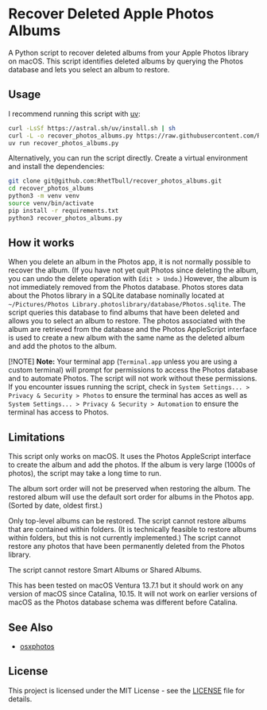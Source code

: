 # Recover Deleted Apple Photos Albums

A Python script to recover deleted albums from your Apple Photos library on macOS.
This script identifies deleted albums by querying the Photos database
and lets you select an album to restore.

## Usage

I recommend running this script with [uv](https://docs.astral.sh/uv/):

```bash
curl -LsSf https://astral.sh/uv/install.sh | sh
curl -L -o recover_photos_albums.py https://raw.githubusercontent.com/RhetTbull/recover_photos_albums/refs/heads/main/recover_photos_albums.py
uv run recover_photos_albums.py
```

Alternatively, you can run the script directly. Create a virtual environment and install the dependencies:

```bash
git clone git@github.com:RhetTbull/recover_photos_albums.git
cd recover_photos_albums
python3 -m venv venv
source venv/bin/activate
pip install -r requirements.txt
python3 recover_photos_albums.py
```

## How it works

When you delete an album in the Photos app, it is not normally possible to recover the album.
(If you have not yet quit Photos since deleting the album, you can undo the delete operation with `Edit > Undo`.)
However, the album is not immediately removed from the Photos database.
Photos stores data about the Photos library in a SQLite database nominally located at `~/Pictures/Photos Library.photoslibrary/database/Photos.sqlite`.
The script queries this database to find albums that have been deleted and allows you to select an album to restore.
The photos associated with the album are retrieved from the database and the Photos AppleScript interface is used
to create a new album with the same name as the deleted album and add the photos to the album.

[!NOTE]
**Note:** Your terminal app (`Terminal.app` unless you are using a custom terminal)
will prompt for permissions to access the Photos database and to automate Photos.
The script will not work without these permissions.
If you encounter issues running the script,
check in `System Settings... > Privacy & Security > Photos` to ensure the terminal has acces as well as
`System Settings... > Privacy & Security > Automation` to ensure the terminal has access to Photos.

## Limitations

This script only works on macOS.
It uses the Photos AppleScript interface to create the album and add the photos.
If the album is very large (1000s of photos), the script may take a long time to run.

The album sort order will not be preserved when restoring the album. The restored album will
use the default sort order for albums in the Photos app. (Sorted by date, oldest first.)

Only top-level albums can be restored. The script cannot restore albums that are contained within folders.
(It is technically feasible to restore albums within folders, but this is not currently implemented.)
The script cannot restore any photos that have been permanently deleted from the Photos library.

The script cannot restore Smart Albums or Shared Albums.

This has been tested on macOS Ventura 13.7.1 but it should work on any version of macOS since Catalina, 10.15.
It will not work on earlier versions of macOS as the Photos database schema was different before Catalina.

## See Also

- [osxphotos](https://github.com/RhetTbull/osxphotos)

## License

This project is licensed under the MIT License - see the [LICENSE](LICENSE) file for details.
